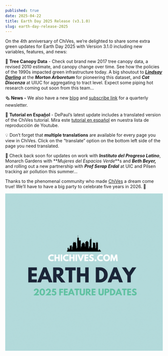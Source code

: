 ```yaml
---
published: true
date: 2025-04-22
title: Earth Day 2025 Release (v3.1.0)
slug: earth-day-release-2025
---
```

On the 4th anniversary of ChiVes, we’re delighted to share some extra green updates for Earth Day 2025 with Version 3.1.0 including new variables, features, and news:

🌳 **Tree Canopy Data** - Check out brand new 2017 tree canopy data, a revised 2010 estimate, and canopy change over time. See how the policies of the 1990s impacted green infrastructure today. A big shoutout to [**_Lindsay Darling_**](https://mortonarb.org/science/staff/lindsay-darling/) at the **_Morton Arboretum_** for pioneering this dataset, and **_Cat Discenza_** at UIUC for aggregating to tract level. Expect some piping hot research coming out soon from this team…   

🗞️ **News -** We also have a new [blog](https://chichives.com/posts) and [subscribe link](https://groups.webservices.illinois.edu/subscribe/200077!) for a quarterly newsletter.

💬 **Tutorial en Espa**[**ñ**](https://www.youtube.com/watch?v=kG2fSofKw0k)**ol** - DePaul’s latest update includes a translated version of the ChiVes tutorial. Mira este [tutorial en español](https://www.youtube.com/watch?v=kG2fSofKw0k. ) en nuestra lista de reproducción de Youtube.

💡 Don’t forget that **multiple translations** are available for every page you view in ChiVes. Click on the “translate” option on the bottom left side of the page you need translated.

🦋 Check back soon for updates on work with **_Instituto del Progreso Latino_**, Monarch Gardens with \*\*_Mujeres del Espacios Verde_\*\*s and **_Beth Beyer,_** and rolling out a new partnership with **_Prof Serap Erdal_** at UIC and Pilsen tracking air pollution this summer… 

Thanks to the phenomenal community who made [ChiVes](https://chichives.com/team) a dream come true! We’ll have to have a big party to celebrate five years in 2026. 🎂

![](../../ChiVes%20Earth%20Day%202025.gif)